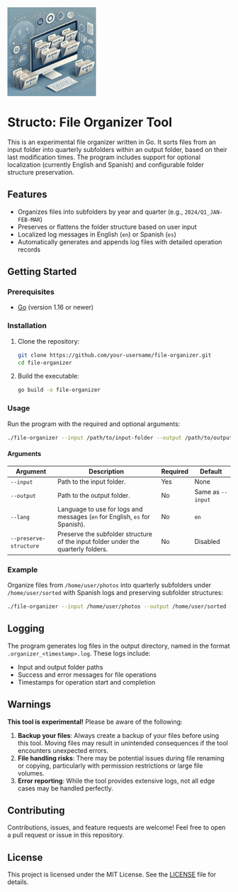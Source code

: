 <div class="branding-image" style="width:100%; text-align=center">
    <img src="assets/branding-image.webp" alt="branding image" style="width:200px;"/>
</div>

# Structo: File Organizer Tool

This is an experimental file organizer written in Go. It sorts files from an input folder into quarterly subfolders within an output folder, based on their last modification times. The program includes support for optional localization (currently English and Spanish) and configurable folder structure preservation.

## Features

- Organizes files into subfolders by year and quarter (e.g., `2024/Q1_JAN-FEB-MAR`)
- Preserves or flattens the folder structure based on user input
- Localized log messages in English (`en`) or Spanish (`es`)
- Automatically generates and appends log files with detailed operation records

## Getting Started

### Prerequisites

- [Go](https://golang.org/) (version 1.16 or newer)

### Installation

1. Clone the repository:

   ```bash
   git clone https://github.com/your-username/file-organizer.git
   cd file-organizer
   ```

2. Build the executable:
   ```bash
   go build -o file-organizer
   ```

### Usage

Run the program with the required and optional arguments:

```bash
./file-organizer --input /path/to/input-folder --output /path/to/output-folder --lang en --preserve-structure
```

#### Arguments

| Argument               | Description                                                                       | Required | Default           |
| ---------------------- | --------------------------------------------------------------------------------- | -------- | ----------------- |
| `--input`              | Path to the input folder.                                                         | Yes      | None              |
| `--output`             | Path to the output folder.                                                        | No       | Same as `--input` |
| `--lang`               | Language to use for logs and messages (`en` for English, `es` for Spanish).       | No       | `en`              |
| `--preserve-structure` | Preserve the subfolder structure of the input folder under the quarterly folders. | No       | Disabled          |

### Example

Organize files from `/home/user/photos` into quarterly subfolders under `/home/user/sorted` with Spanish logs and preserving subfolder structures:

```bash
./file-organizer --input /home/user/photos --output /home/user/sorted --lang es --preserve-structure
```

## Logging

The program generates log files in the output directory, named in the format `.organizer_<timestamp>.log`. These logs include:

- Input and output folder paths
- Success and error messages for file operations
- Timestamps for operation start and completion

## Warnings

**This tool is experimental!** Please be aware of the following:

1. **Backup your files**: Always create a backup of your files before using this tool. Moving files may result in unintended consequences if the tool encounters unexpected errors.
2. **File handling risks**: There may be potential issues during file renaming or copying, particularly with permission restrictions or large file volumes.
3. **Error reporting**: While the tool provides extensive logs, not all edge cases may be handled perfectly.

## Contributing

Contributions, issues, and feature requests are welcome! Feel free to open a pull request or issue in this repository.

## License

This project is licensed under the MIT License. See the [LICENSE](LICENSE) file for details.
